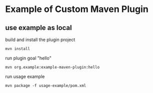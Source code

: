 # Example of Custom Maven Plugin

## use example as local 

build and install the plugin project
```shell
mvn install
```

run plugin goal "hello"
```shell
mvn org.example:example-maven-plugin:hello
```

run usage example
```shell
mvn package -f usage-example/pom.xml
```



